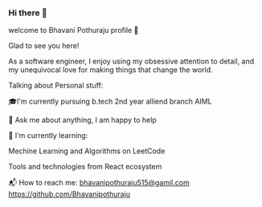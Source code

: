 ### Hi there 👋
welcome to Bhavani Pothuraju profile 👋

Glad to see you here!


As a software engineer, I enjoy using my obsessive attention to detail, and my unequivocal love for making things that change the world.


Talking about Personal stuff:

🎓I'm currently pursuing b.tech 2nd year alliend branch AIML

💬 Ask me about anything, I am happy to help


🌱 I'm currently learning:

Mechine Learning and Algorithms on LeetCode

Tools and technologies from React ecosystem



📬 How to reach me:
bhavanipothuraju515@gamil.com
https://github.com/Bhavanipothuraju




